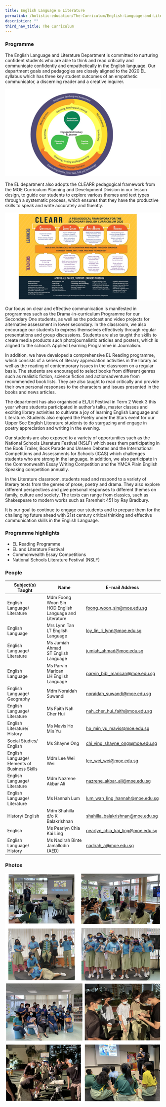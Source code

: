 ```yaml
---
title: English Language & Literature
permalink: /holistic-education/The-Curriculum/English-Language-and-Literature/
description: ""
third_nav_title: The Curriculum
---
```

### **Programme**

The English Language and Literature Department is committed to nurturing confident students who are able to think and read critically and communicate confidently and empathetically in the English language. Our department goals and pedagogies are closely aligned to the 2020 EL syllabus which has three key student outcomes of an empathetic communicator, a discerning reader and a creative inquirer.  

![](/images/EL%202020%20foci.jpeg)

The EL department also adopts the CLEARR pedagogical framework from the MOE Curriculum Planning and Development Division in our lesson design, to guide our students to explore various themes and text types through a systematic process, which ensures that they have the productive skills to speak and write accurately and fluently.  

![](/images/EL%20Clear%20framework.jpeg)

Our focus on clear and effective communication is manifested in programmes such as the Drama-in-curriculum Programme for our Secondary One students, as well as the podcast and video projects for alternative assessment in lower secondary. In the classroom, we also encourage our students to express themselves effectively through regular presentations and group discussions. Students are also taught the skills to create media products such photojournalistic articles and posters, which is aligned to the school’s Applied Learning Programme in Journalism.  

In addition, we have developed a comprehensive EL Reading programme, which consists of a series of literary appreciation activities in the library as well as the reading of contemporary issues in the classroom on a regular basis. The students are encouraged to select books from different genres such as realistic fiction, science fiction and action/adventure from recommended book lists. They are also taught to read critically and provide their own personal responses to the characters and issues presented in the books and news articles.

The department has also organised a EL/Lit Festival in Term 2 Week 3 this year where students participated in author’s talks, master classes and exciting library activities to cultivate a joy of learning English Language and Literature. Students also enjoyed the Poetry under the Stars event for our Upper Sec English Literature students to do stargazing and engage in poetry appreciation and writing in the evening.

Our students are also exposed to a variety of opportunities such as the National Schools Literature Festival (NSLF) which sees them participating in the Book Trailer, Book Parade and Unseen Debates and the International Competitions and Assessments for Schools (ICAS) which challenges students who are strong in the language. In addition, we also participate in the Commonwealth Essay Writing Competition and the YMCA Plain English Speaking competition annually.  

In the Literature classroom, students read and respond to a variety of literary texts from the genres of prose, poetry and drama. They also explore different perspectives and give personal responses to different themes on family, culture and society. The texts can range from classics, such as Shakespeare to modern works such as Farenheit 451 by Ray Bradbury.

It is our goal to continue to engage our students and to prepare them for the challenging future ahead with 21st century critical thinking and effective communication skills in the English Language.

### **Programme highlights**

* EL Reading Programme 
* EL and Literature Festival 
* Commonwealth Essay Competitions
* National Schools Literature Festival (NSLF)

### **People**

| Subject(s) Taught | Name | E-mail Address |
| -------- | -------- | -------- |
| English Language/ Literature | Mdm Foong Woon Sin <br> HOD English Language and Literature | [foong_woon_sin@moe.edu.sg](mailto:foong_woon_sin@moe.edu.sg) |
| English Language | Mrs Lynn Tan <br> LT English Language | [loy_lin_li_lynn@moe.edu.sg](mailto:loy_lin_li_lynn@moe.edu.sg) |
| English Language/ Literature | Ms Jumiah Ahmad <br> ST English Language | [jumiah_ahmad@moe.edu.sg](mailto:jumiah_ahmad@moe.edu.sg) |
| English Language | Ms Parvin Marican <br> LH English Language | [parvin_bibi_marican@moe.edu.sg](mailto:parvin_bibi_marican@moe.edu.sg) |
| English Language/ Geography | Mdm Noraidah Suwandi | [noraidah_suwandi@moe.edu.sg](mailto:noraidah_suwandi@moe.edu.sg)|
| English Language/ Literature | Ms Faith Nah Cher Hui | [nah_cher_hui_faith@moe.edu.sg](mailto:nah_cher_hui_faith@moe.edu.sg) |
| English Literature/ History | Ms Mavis Ho Min Yu| [ho_min_yu_mavis@moe.edu.sg](mailto:ho_min_yu_mavis@moe.edu.sg) |
| Social Studies/ English | Ms Shayne Ong | [chi_ying_shayne_ong@moe.edu.sg](mailto:chi_ying_shayne_ong@moe.edu.sg) |
| English Language/ Elements of Business Skills | Mdm Lee Wei Wei| [lee_wei_wei@moe.edu.sg](mailto:lee_wei_wei@moe.edu.sg)|
| English Language/ Literature | Mdm Nazrene Akbar Ali | [nazrene_akbar_ali@moe.edu.sg](mailto:nazrene_akbar_ali@moe.edu.sg) |
| English Language/ Literature | Ms Hannah Lum | [lum_wan_ling_hannah@moe.edu.sg](mailto:lum_wan_ling_hannah@moe.edu.sg) |
| History/ English | Mdm Shahilla d/o K Balakrishnan| [shahilla_balakrishnan@moe.edu.sg](mailto:shahilla_balakrishnan@moe.edu.sg) |
| English | Ms Pearlyn Chia Kai Ling| [pearlyn_chia_kai_ling@moe.edu.sg](mailto:pearlyn_chia_kai_ling@moe.edu.sg) |
| English Language/ History | Ms Nadirah Binte Jamallodin (AED) | [nadirah_a@moe.edu.sg](mailto:nadirah_a@moe.edu.sg) |

### **Photos**

![](/images/english.png)
![](/images/english2.png)